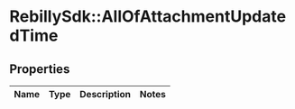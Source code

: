 # RebillySdk::AllOfAttachmentUpdatedTime

## Properties
Name | Type | Description | Notes
------------ | ------------- | ------------- | -------------

